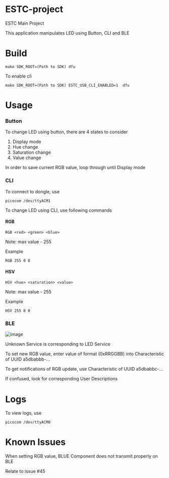 # ESTC-project
ESTC Main Project

This application manipulates LED using Button, CLI and BLE
# Build 
```
make SDK_ROOT=(Path to SDK) dfu
```
To enable cli
```
make SDK_ROOT=(Path to SDK) ESTC_USB_CLI_ENABLED=1  dfu
```
# Usage
### Button
To change LED using button, there are 4 states to consider
1. Display mode
2. Hue change
3. Saturation change
4. Value change

In order to save current RGB value, loop through until Display mode

### CLI
To connect to dongle, use
```
picocom /dev/ttyACM1
```

To change LED using CLI, use following commands
#### RGB
```
RGB <red> <green> <blue>
```
Note: max value - 255

Example
```
RGB 255 0 0
```

#### HSV
```
HSV <hue> <saturation> <value>
```
Note: max value - 255

Example
```
HSV 255 0 0
```

### BLE
![image](https://github.com/Vafo/ESTC-project/assets/29276900/cf6f8f12-959e-4eb2-a1b3-c80caecd8177)

Unknown Service is corresponding to LED Service

To set new RGB value, enter value of format (0xRRGGBB) into Characteristic of UUID  a5dbabbb-...

To get notifications of RGB update, use Characteristic of UUID a5dbabbc-...

If confused, look for corresponding User Descriptions

# Logs
To view logs, use
```
picocom /dev/ttyACM0
```

# Known Issues
When setting RGB value, BLUE Component does not transmit properly on BLE

Relate to issue #45
